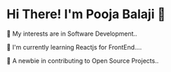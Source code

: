 # Hi There! I'm Pooja Balaji :wave: 


:cherry_blossom: My interests are in Software Development..

:seedling: I'm currently learning Reactjs for FrontEnd....

:seedling: A newbie in contributing to Open Source Projects.. 
